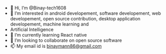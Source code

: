 - 👋 Hi, I’m @Binay-tech1608
- 👀 I’m interested in android developement, software developement, web developement, open source contribution, desktop application developement, machine learning and 
- Artificial Intelligence
- 🌱 I’m currently learning React native
- 💞️ I’m looking to collaborate on open source software
- 📫 My email id is binaymann86@gmail.com

<!---
Binay-tech1608/Binay-tech1608 is a ✨ special ✨ repository because its `README.md` (this file) appears on your GitHub profile.
You can click the Preview link to take a look at your changes.
--->
